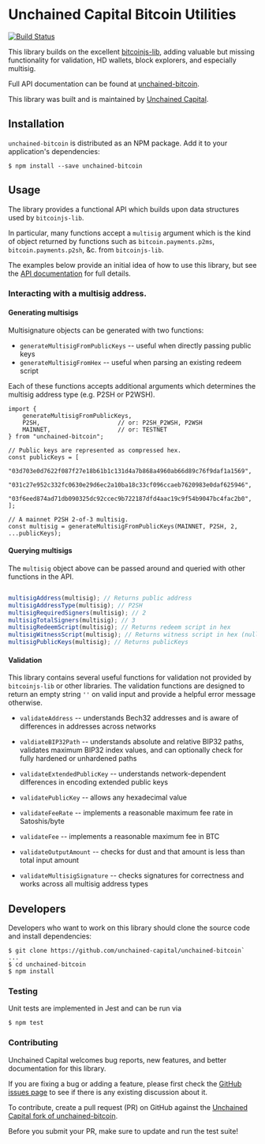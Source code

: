 # Unchained Capital Bitcoin Utilities

[![Build Status](https://travis-ci.com/unchained-capital/unchained-bitcoin.svg?branch=master)](https://travis-ci.com/unchained-capital/unchained-bitcoin)

This library builds on the excellent
[bitcoinjs-lib](https://github.com/bitcoinjs/bitcoinjs-lib), adding
valuable but missing functionality for validation, HD wallets, block
explorers, and especially multisig.

Full API documentation can be found at
[unchained-bitcoin](https://unchained-capital.github.io/unchained-bitcoin).

This library was built and is maintained by [Unchained
Capital](https://www.unchained-capital.com).

## Installation

`unchained-bitcoin` is distributed as an NPM package.  Add it to your
application's dependencies:

```
$ npm install --save unchained-bitcoin
```

## Usage

The library provides a functional API which builds upon data
structures used by `bitcoinjs-lib`.

In particular, many functions accept a `multisig` argument which is
the kind of object returned by functions such as
`bitcoin.payments.p2ms`, `bitcoin.payments.p2sh`, &c. from
`bitcoinjs-lib`.

The examples below provide an initial idea of how to use this library,
but see the
[API documentation](https://unchained-capital.github.io/unchained-bitcoin)
for full details.

### Interacting with a multisig address.

#### Generating multisigs

Multisignature objects can be generated with two functions:

* `generateMultisigFromPublicKeys` -- useful when directly passing public keys
* `generateMultisigFromHex` -- useful when parsing an existing redeem script

Each of these functions accepts additional arguments which determines
the multisig address type (e.g. P2SH or P2WSH).

```javasacript
import {
	generateMultisigFromPublicKeys,
	P2SH,                      // or: P2SH_P2WSH, P2WSH
	MAINNET,                   // or: TESTNET
} from "unchained-bitcoin";

// Public keys are represented as compressed hex.
const publicKeys = [
	"03d703e0d7622f087f27e18b61b1c131d4a7b868a4960ab66d89c76f9daf1a1569",
	"031c27e952c332fc0630e29d6ec2a10ba18c33cf096ccaeb7620983e0daf625946",
	"03f6eed874ad71db090325dc92ccec9b722187dfd4aac19c9f54b9047bc4fac2b0",
];

// A mainnet P2SH 2-of-3 multisig.
const multisig = generateMultisigFromPublicKeys(MAINNET, P2SH, 2, ...publicKeys);
```

#### Querying multisigs

The `multisig` object above can be passed around and queried with
other functions in the API.

```javascript

multisigAddress(multisig); // Returns public address
multisigAddressType(multisig); // P2SH
multisigRequiredSigners(multisig); // 2
multisigTotalSigners(multisig); // 3
multisigRedeemScript(multisig); // Returns redeem script in hex
multisigWitnessScript(multisig); // Returns witness script in hex (null for P2SH)
multisigPublicKeys(multisig); // Returns publicKeys
```

#### Validation

This library contains several useful functions for validation not
provided by `bitcoinjs-lib` or other libraries.  The validation
functions are designed to return an empty string `''` on valid input
and provide a helpful error message otherwise.

* `validateAddress` -- understands Bech32 addresses and is aware of
  differences in addresses across networks

* `valdiateBIP32Path` -- understands absolute and relative BIP32
  paths, validates maximum BIP32 index values, and can optionally
  check for fully hardened or unhardened paths

* `validateExtendedPublicKey` -- understands network-dependent
  differences in encoding extended public keys

* `validatePublicKey` -- allows any hexadecimal value

* `validateFeeRate` -- implements a reasonable maximum fee rate in
  Satoshis/byte

* `validateFee` -- implements a reasonable maximum fee in BTC

* `validateOutputAmount` -- checks for dust and that amount is less
  than total input amount

* `validateMultisigSignature` -- checks signatures for correctness and
  works across all multisig address types

## Developers

Developers who want to work on this library should clone the source
code and install dependencies:

```
$ git clone https://github.com/unchained-capital/unchained-bitcoin`
...
$ cd unchained-bitcoin
$ npm install
```

### Testing

Unit tests are implemented in Jest and can be run via

```
$ npm test
```

### Contributing

Unchained Capital welcomes bug reports, new features, and better documentation for this library.

If you are fixing a bug or adding a feature, please first check the [GitHub issues page](https://github.com/unchained-capital/unchained-bitcoin/issues) to see if there is any existing discussion about it.

To contribute, create a pull request (PR) on GitHub against the [Unchained Capital fork of unchained-bitcoin](https://github.com/unchained-capital/unchained-bitcoin).

Before you submit your PR, make sure to update and run the test suite!
